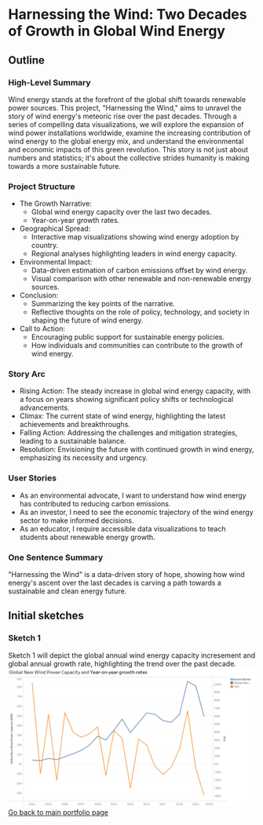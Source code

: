 # Harnessing the Wind: Two Decades of Growth in Global Wind Energy
## Outline
### High-Level Summary
Wind energy stands at the forefront of the global shift towards renewable power sources. This project, "Harnessing the Wind," aims to unravel the story of wind energy's meteoric rise over the past decades. Through a series of compelling data visualizations, we will explore the expansion of wind power installations worldwide, examine the increasing contribution of wind energy to the global energy mix, and understand the environmental and economic impacts of this green revolution. This story is not just about numbers and statistics; it's about the collective strides humanity is making towards a more sustainable future.
### Project Structure
- The Growth Narrative:
  - Global wind energy capacity over the last two decades.
  - Year-on-year growth rates.
- Geographical Spread:
  - Interactive map visualizations showing wind energy adoption by country.
  - Regional analyses highlighting leaders in wind energy capacity.
- Environmental Impact:
  - Data-driven estimation of carbon emissions offset by wind energy.
  - Visual comparison with other renewable and non-renewable energy sources.
- Conclusion:
  - Summarizing the key points of the narrative.
  - Reflective thoughts on the role of policy, technology, and society in shaping the future of wind energy.
- Call to Action:
  - Encouraging public support for sustainable energy policies.
  - How individuals and communities can contribute to the growth of wind energy.
### Story Arc
- Rising Action: The steady increase in global wind energy capacity, with a focus on years showing significant policy shifts or technological advancements.
- Climax: The current state of wind energy, highlighting the latest achievements and breakthroughs.
- Falling Action: Addressing the challenges and mitigation strategies, leading to a sustainable balance.
- Resolution: Envisioning the future with continued growth in wind energy, emphasizing its necessity and urgency.
### User Stories
- As an environmental advocate, I want to understand how wind energy has contributed to reducing carbon emissions.
- As an investor, I need to see the economic trajectory of the wind energy sector to make informed decisions.
- As an educator, I require accessible data visualizations to teach students about renewable energy growth.
### One Sentence Summary
"Harnessing the Wind" is a data-driven story of hope, showing how wind energy's ascent over the last decades is carving a path towards a sustainable and clean energy future.
## Initial sketches
### Sketch 1
Sketch 1 will depict the global annual wind energy capacity incresement and global annual growth rate, highlighting the trend over the past decade.
![image](https://github.com/runzhes/94870/blob/main/Year%20growth.png?raw=true)
[Go back to main portfolio page](README.md)
